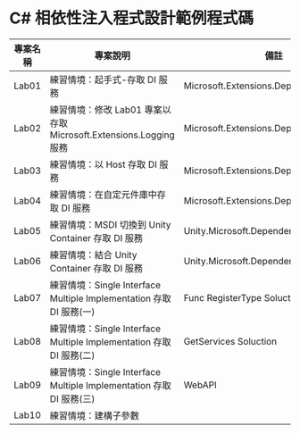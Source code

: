 # C# 相依性注入程式設計範例程式碼

|專案名稱|專案說明|備註|
|-|-|-|
|Lab01|練習情境：起手式-存取 DI 服務 | Microsoft.Extensions.DependencyInjection |
|Lab02|練習情境：修改 Lab01 專案以存取 Microsoft.Extensions.Logging 服務 | Microsoft.Extensions.DependencyInjection |
|Lab03|練習情境：以 Host 存取 DI 服務 | Microsoft.Extensions.DependencyInjection |
|Lab04|練習情境：在自定元件庫中存取 DI 服務 | Microsoft.Extensions.DependencyInjection |
|Lab05|練習情境：MSDI 切換到 Unity Container 存取 DI 服務 | Unity.Microsoft.DependencyInjection |
|Lab06|練習情境：結合 Unity Container 存取 DI 服務 | Unity.Microsoft.DependencyInjection |
|Lab07|練習情境：Single Interface Multiple Implementation 存取 DI 服務(一) | Func RegisterType Soluction |
|Lab08|練習情境：Single Interface Multiple Implementation 存取 DI 服務(二) | GetServices Soluction|
|Lab09|練習情境：Single Interface Multiple Implementation 存取 DI 服務(三) | WebAPI |
|Lab10|練習情境：建構子參數 |  |
